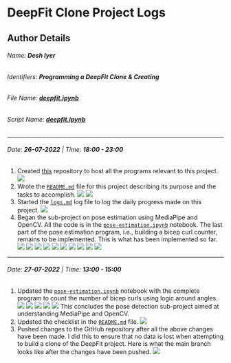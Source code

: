 # DeepFit Clone Project Logs


## Author Details
###### Name: **Desh Iyer**
###### Identifiers: **Programming a DeepFit Clone & Creating**
###### File Name: [**deepfit.ipynb**](/deepfit.ipynb)
###### Script Name: [**deepfit.ipynb**](/deepfit.ipynb)

---

###### Date: **26-07-2022** | Time: **18:00 - 23:00**
1. Created [this](https://github.com/0xVolt/deepfit-esque) repository to host all the programs relevant to this project. ![](assets/26-07-22/1.png)
2. Wrote the [`README.md`](/README.md) file for this project describing its purpose and the tasks to accomplish. ![](/assets/26-07-22/2.png) ![](assets/26-07-22/3.png)
3. Started the [`logs.md`](logs.md) log file to log the daily progress made on this project.  ![](/assets/26-07-22/4.png)
4. Began the sub-project on pose estimation using MediaPipe and OpenCV. All the code is in the [`pose-estimation.ipynb`](pose-estimation.ipynb) notebook. The last part of the pose estimation program, i.e., building a bicep curl counter, remains to be implemented. This is what has been implemented so far. ![](assets/26-07-22/5.png) ![](assets/26-07-22/6.png) ![](assets/26-07-22/7.png) ![](assets/26-07-22/8.png) ![](assets/26-07-22/9.png) ![](assets/26-07-22/10.png) ![](assets/26-07-22/11.png) ![](assets/26-07-22/12.png) ![](assets/26-07-22/13.png) ![](assets/26-07-22/14.png) 

---

###### Date: **27-07-2022** | Time: **13:00 - 15:00**
1. Updated the [`pose-estimation.ipynb`](pose-estimation.ipynb) notebook with the complete program to count the number of bicep curls using logic around angles. ![](assets/27-07-22/1.png) ![](assets/27-07-22/2.png) ![](assets/27-07-22/3.png) ![](assets/27-07-22/4.png) ![](assets/27-07-22/5.png) 
   This concludes the pose detection sub-project aimed at understanding MediaPipe and OpenCV.  
2. Updated the checklist in the [`README.md`](README.md) file. ![](/assets/27-07-22/6.png)
3. Pushed changes to the GitHub repository after all the above changes have been made. I did this to ensure that no data is lost when attempting to build a clone of the DeepFit project. Here is what the main branch looks like after the changes have been pushed. ![](assets/27-07-22/7.png)